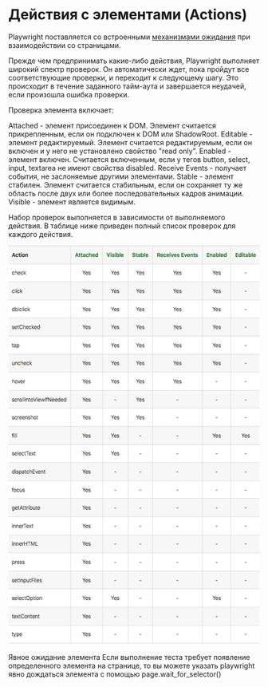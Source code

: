 # Действия с элементами (Actions)

Playwright поставляется со встроенными [механизмами ожидания](https://playwright.dev/python/docs/actionability) при
взаимодействии со страницами.

Прежде чем предпринимать какие-либо действия, Playwright выполняет широкий спектр проверок. Он автоматически ждет, пока
пройдут все соответствующие проверки, и переходит к следующему шагу. Это происходит в течение заданного тайм-аута и
завершается неудачей, если произошла ошибка проверки.

Проверка элемента включает:

Attached - элемент присоединен к DOM. Элемент считается прикрепленным, если он подключен к DOM или ShadowRoot.
Editable - элемент редактируемый. Элемент считается редактируемым, если он включен и у него не установлено свойство
"read only".
Enabled - элемент включен. Считается включенным, если у тегов button, select, input, textarea не имеют свойства
disabled.
Receive Events - получает события, не заслоняемые другими элементами.
Stable - элемент стабилен. Элемент считается стабильным, если он сохраняет ту же область после двух или более
последовательных кадров анимации.
Visible - элемент является видимым.

Набор проверок выполняется в зависимости от выполняемого действия. В таблице ниже приведен полный список проверок для
каждого действия.

<img src="img/actions_checks.png" width="600" height="800" alt="actions">

Явное ожидание элемента
Если выполнение теста требует появление определенного элемента на странице, то вы можете указать playwright явно
дождаться элемента с помощью page.wait_for_selector()

